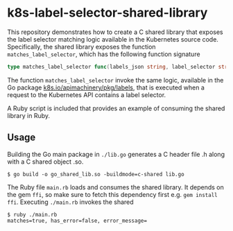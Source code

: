 # k8s-label-selector-shared-library

This repository demonstrates how to create a C shared library that exposes the label selector matching logic available in the Kubernetes source code.
Specifically, the shared library exposes the function `matches_label_selector`, which has the following function signature
```go
type matches_label_selector func(labels_json string, label_selector string) struct{matches bool, has_error bool, error_message string}
```

The function `matches_label_selector` invoke the same logic, available in the Go package [k8s.io/apimachinery/pkg/labels](https://pkg.go.dev/k8s.io/apimachinery/pkg/labels), that is executed when a request to the Kubernetes API contains a label selector.

A Ruby script is included that provides an example of consuming the shared library in Ruby.

## Usage

Building the Go main package in `./lib.go` generates a C header file <output>.h along with a C shared object <output>.so.

```shell
$ go build -o go_shared_lib.so -buildmode=c-shared lib.go
```

The Ruby file `main.rb` loads and consumes the shared library. It depends on the gem `ffi`, so make sure to fetch this dependency first e.g. `gem install ffi`.
Executing `./main.rb` invokes the shared
```shell
$ ruby ./main.rb
matches=true, has_error=false, error_message=
```
